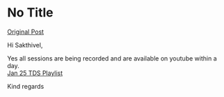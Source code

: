 # No Title

[Original Post](https://discourse.onlinedegree.iitm.ac.in/t/164277/6)

<p>Hi Sakthivel,</p>
<p>Yes all sessions are being recorded and are available on youtube within a day.<br>
<a href="https://www.youtube.com/playlist?list=PL_h5u1jMeBCl1BquBhgunA4t08XAxsA-C" rel="noopener nofollow ugc">Jan 25 TDS Playlist</a></p>
<p>Kind regards</p>